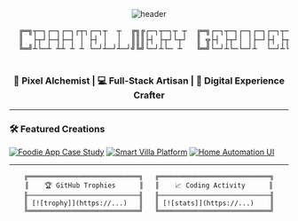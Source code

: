 <!-- Banner Section -->
<div align="center">
  <img src="https://raw.githubusercontent.com/designtechie/designtechie/main/assets/banner.png" alt="header" />
</div>

<!-- ASCII Art & Headline -->
<div align="center">
  <pre>
  ╔═╗┬─┐┌─┐┌─┐┌┬┐┌─┐┬  ┬  ╔╗╔┌─┐┬─┐┬ ┬  ╔═╗┌─┐┬─┐┌─┐┌─┐┌─┐┬─┐
  ║  ├┬┘├─┤├─┤ │ ├┤ │  │  ║║║├┤ ├┬┘└┬┘  ║ ╦├┤ ├┬┘│ │├─┘├┤ ├┬┘
  ╚═╝┴└─┴ ┴┴ ┴ ┴ └─┘┴─┘┴─┘╝╚╝└─┘┴└─ ┴   ╚═╝└─┘┴└─└─┘┴  └─┘┴└─
  </pre>
  
  <h3>🎨 Pixel Alchemist | 💻 Full-Stack Artisan | 🚀 Digital Experience Crafter</h3>
</div>

---

<!-- Featured Projects -->
### 🛠 Featured Creations
[![Foodie App Case Study](https://img.shields.io/badge/🍔_Foodie_App-FF6B6B?style=for-the-badge&logo=figma&logoColor=white)](https://figma.com/proto/...)
[![Smart Villa Platform](https://img.shields.io/badge/🏠_Smart_Villa-4ECDC4?style=for-the-badge&logo=react&logoColor=white)](https://smartvilla.com)
[![Home Automation UI](https://img.shields.io/badge/🏡_IntelliHome-825AEE?style=for-the-badge&logo=arduino&logoColor=white)](https://github.com/...)

---

<!-- Stats Section -->
<div align="center">
  
  ```ascii
  ╔════════════════════════════╗   ╔════════════════════════════╗
  ║    🏆 GitHub Trophies      ║   ║    📈 Coding Activity      ║
  ╟────────────────────────────╢   ╟────────────────────────────╢
  ║ [![trophy]](https://...)   ║   ║ [![stats]](https://...)    ║
  ╚════════════════════════════╝   ╚════════════════════════════╝
